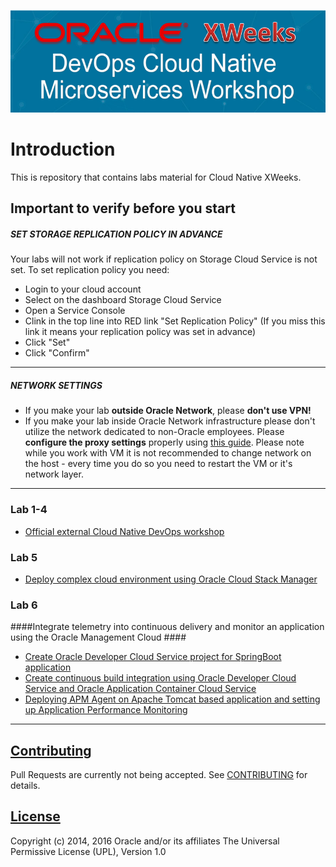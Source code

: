 ![](common/images/header.png)

# Introduction #

This is repository that contains labs material for Cloud Native XWeeks.

## Important to verify before you start ##

##### SET STORAGE REPLICATION POLICY IN ADVANCE

Your labs will not work if replication policy on Storage Cloud Service is not set. To set replication policy you need:
+ Login to your cloud account
+ Select on the dashboard Storage Cloud Service
+ Open a Service Console
+ Clink in the top line into RED link "Set Replication Policy" (If you miss this link it means your replication policy was set in advance)
+ Click "Set"
+ Click "Confirm"

----

##### NETWORK SETTINGS

+ If you make your lab **outside Oracle Network**, please **don't use VPN!**
+ If you make your lab inside Oracle Network infrastructure please don't utilize the network dedicated to non-Oracle employees. Please **configure the proxy settings** properly using [this guide](common/proxy.settings.md). Please note while you work with VM it is not recommended to change network on the host - every time you do so you need to restart the VM or it's network layer.

----
### Lab 1-4 ###
+ [Official external Cloud Native DevOps workshop](cloud-native-devops/README.md)

### Lab 5 ###

+ [Deploy complex cloud environment using Oracle Cloud Stack Manager](stack/README.md)

### Lab 6 ###


####Integrate telemetry into continuous delivery and monitor an application using the Oracle Management Cloud ####

+ [Create Oracle Developer Cloud Service project for SpringBoot application](springboot-sample/create.devcs.project.md)
+ [Create continuous build integration using Oracle Developer Cloud Service and Oracle Application Container Cloud Service](springboot-sample/devcs.accs.ci.md)
+ [Deploying APM Agent on Apache Tomcat based application and setting up Application Performance Monitoring](apm/README.md)


---

## [Contributing](CONTRIBUTING.md)
Pull Requests are currently not being accepted. See [CONTRIBUTING](CONTRIBUTING.md) for details.

## [License](LICENSE.md)
Copyright (c) 2014, 2016 Oracle and/or its affiliates
The Universal Permissive License (UPL), Version 1.0
